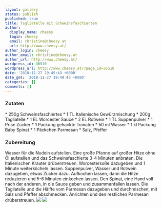 ```yaml
---
layout: gallery
status: publish
published: true
title: Tagliatelle mit Schweinsfaschiertem
author:
  display_name: cheesy
  login: cheesy
  email: christine@cheesy.at
  url: http://www.cheesy.at/
author_login: cheesy
author_email: christine@cheesy.at
author_url: http://www.cheesy.at/
wordpress_id: 36510
wordpress_url: http://www.cheesy.at/?page_id=36510
date: '2018-11-27 20:49:43 +0000'
date_gmt: '2018-11-27 19:49:43 +0000'
categories: []
comments: []
---
```

### Zutaten
\* 250g Schweinsfaschiertes
\* 1 TL Italienische Gewürzmischung
\* 200g Tagliatelle
\* 1 EL Worcester Sauce
\* 2 EL Rotwein
\* 1 TL Suppenpulver
\* 1 Prise Zucker
\* 1 Packung gehackte Tomaten
\* 50 ml Wasser
\* 1 kl Packung Baby Spinat
\* 1 Päckchen Parmesan
\* Salz, Pfeffer
### Zubereitung
Wasser für die Nudeln aufstellen. Eine große Pfanne auf großer Hitze ohne Öl aufstellen und das Schweinsfaschierte 3-4 Minuten anbraten. Die Italienischen Kräuter drüberstreuen. Worcestersoße dazugeben und 1 Minute weiterköcheln lassen. Suppenpulver, Wasser und Rotwein dazugeben, etwas Zucker dazu. Aufkochen lassen, dann die Hitze reduzieren und 5-6 Minuten einkochen lassen.
Den Spinat, eine Hand voll nach der anderen, in die Sauce geben und zusammenfallen lassen. Die Tagliatelle und die Hälfte vom Parmesan dazugeben und durchmischen, mit Salz und Pfeffer abschmecken.
Anrichten und den restlichen Parmesan drüberstreuen.
![](http://www.cheesy.at/wp-content/uploads/Tagliatelle-mit-Schweinsfaschiertem-2.jpg)
![](http://www.cheesy.at/wp-content/uploads/Tagliatelle-mit-Schweinsfaschiertem.jpg)

